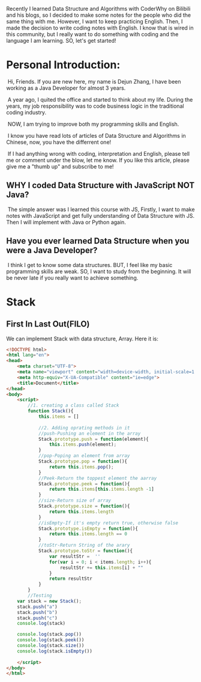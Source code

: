 Recently I learned Data Structure and Algorithms with CoderWhy on Bilibili and his blogs, so I decided to make some notes for the people who did the same thing with me. However, I want to keep practicing English. Then, I made the decision to write coding notes with English. I know that is wired in this community, but I really want to do something with coding and the language I am learning. SO, let's get started!

# Personal Introduction:
​    Hi, Friends. If you are new here, my name is Dejun Zhang, I have been working as a Java Developer for almost 3 years. 

​    A year ago, I quited the office and started to think about my life. During the years, my job responsibility was to code business logic in the traditional coding industry. 

​    NOW, I am trying to improve both my programming skills and English.

​    I know you have read lots of articles of Data Structure and Algorithms in Chinese, now, you have the differrent one! 

​    If I had anything wrong with coding, interpretation and English, please tell me or comment under the blow, let me know. If you like this article, please give me a "thumb up" and subscribe to  me!

## WHY I coded Data Structure with JavaScript NOT Java?

​    The simple answer was I learned this course with JS, Firstly, I want to make notes with JavaScript and get fully understanding of Data Structure with JS. Then I will implement with Java or Python again.

## Have you ever learned Data Structure when you were a Java Developer?

​    I think I get to know some data structures. BUT, I feel like my basic programming skills are weak. SO, I want to study from the beginning. It will be never late if you really want to achieve something.



# Stack

## First In Last Out(FILO)



We can implement Stack with data structure, Array. Here it is:



```html
<!DOCTYPE html>
<html lang="en">
<head>
    <meta charset="UTF-8">
    <meta name="viewport" content="width=device-width, initial-scale=1.0">
    <meta http-equiv="X-UA-Compatible" content="ie=edge">
    <title>Document</title>
</head>
<body>
    <script>
        //1. creating a class called Stack
        function Stack(){
            this.items = []
            
            //2. Adding oprating methods in it
            //push-Pushing an element in the array
            Stack.prototype.push = function(element){
                this.items.push(element);
            }
            //pop-Poping an element from array
            Stack.prototype.pop = function(){
                return this.items.pop();
            }
            //Peek-Return the toppest element the aarray
            Stack.prototype.peek = function(){
                return this.items[this.items.length -1]
            }
            //size-Return size of array
            Stack.prototype.size = function(){
                return this.items.length
            }
            //isEmpty-If it's empty return true, otherwise false
            Stack.prototype.isEmpty = function(){
                return this.items.length == 0
            }
            //toStr-Return String of the arary
            Stack.prototype.toStr = function(){
                var resultStr =  ''
                for(var i = 0; i < items.length; i++){
                    resultStr += this.items[i] + ""
                }
                return resultStr
            }
        }
		//Testing
    var stack = new Stack();
    stack.push("a")
    stack.push("b")
    stack.push("c")
    console.log(stack)

    console.log(stack.pop())
    console.log(stack.peek())
    console.log(stack.size())
    console.log(stack.isEmpty())
        
    </script>
</body>
</html>
```



